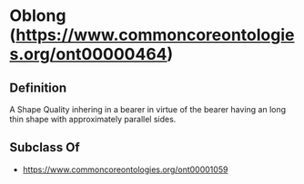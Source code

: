 # Oblong (https://www.commoncoreontologies.org/ont00000464)

## Definition
A Shape Quality inhering in a bearer in virtue of the bearer having an long thin shape with approximately parallel sides.

## Subclass Of
- https://www.commoncoreontologies.org/ont00001059

